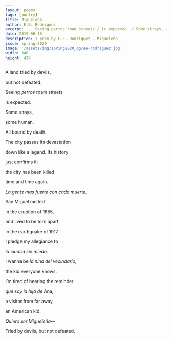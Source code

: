 ```yaml
---
layout: poems
tags: [poetry]
title: Migueleña
author: E.E. Rodriguez
excerpt: ... Seeing perros roam streets / is expected. / Some strays, / some human. ...
date: 2019-06-16
description: 1 poem by E.E. Rodriguez – Migueleña
issue: spring-2020
image: '/assets/img/spring2020_og/ee-rodriguez.jpg'
width: 640
height: 426
---
```



<div class="stanza">
<p class="poemline">A land tried by devils,</p>
<p class="poemline">but not defeated.</p>
<p class="poemline">Seeing <em>perros</em> roam streets</p>
<p class="poemline">is expected.</p>
<p class="poemline">Some strays,</p>
<p class="poemline">some human.</p>
<p class="poemline">All bound by death.</p>
<p class="poemline">The city passes its devastation</p>
<p class="poemline">down like a legend. Its history</p>
<p class="poemline">just confirms it:</p>
<p class="poemline">the city has been killed</p>
<p class="poemline">time and time again.</p>
<p class="poemline"><em>La gente mas fuerte con cada muerte.</em></p>
<p class="poemline">San Miguel melted</p>
<p class="poemline">in the eruption of 1655,</p>
<p class="poemline">and lived to be torn apart</p>
<p class="poemline">in the earthquake of 1917.</p>
<p class="poemline">I pledge my allegiance to</p>
<p class="poemline"><em>la ciudad sin miedo.</em></p>
<p class="poemline">I wanna be <em>la nina del vecindario,</em></p>
<p class="poemline">the kid everyone knows.</p>
<p class="poemline">I’m tired of hearing the reminder</p>
<p class="poemline"><em>que soy la hija de</em> Ana,</p>
<p class="poemline">a visitor from far away,</p>
<p class="poemline">an American kid.</p>
<p class="poemline"><em>Quiero ser Migueleña&mdash;</em></p>
<p class="poemline">Tried by devils, but not defeated.</p>
</div>
